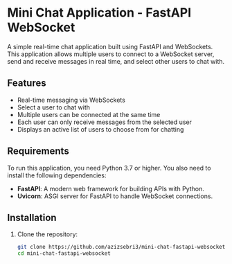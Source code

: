 # Mini Chat Application - FastAPI WebSocket

A simple real-time chat application built using FastAPI and WebSockets. This application allows multiple users to connect to a WebSocket server, send and receive messages in real time, and select other users to chat with.

## Features

- Real-time messaging via WebSockets
- Select a user to chat with
- Multiple users can be connected at the same time
- Each user can only receive messages from the selected user
- Displays an active list of users to choose from for chatting

## Requirements

To run this application, you need Python 3.7 or higher. You also need to install the following dependencies:

- **FastAPI**: A modern web framework for building APIs with Python.
- **Uvicorn**: ASGI server for FastAPI to handle WebSocket connections.

## Installation

1. Clone the repository:

   ```bash
   git clone https://github.com/azizsebri3/mini-chat-fastapi-websocket.git
   cd mini-chat-fastapi-websocket
